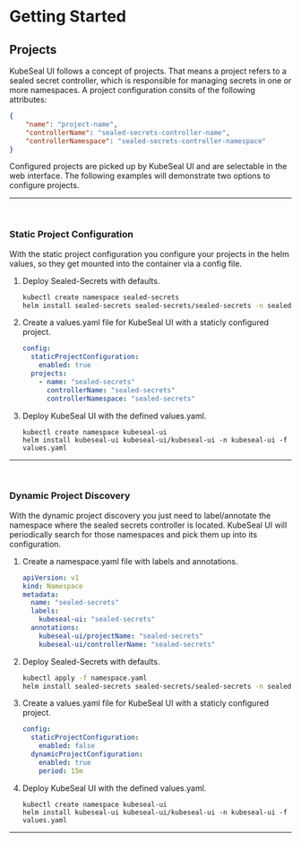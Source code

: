 # Getting Started

## Projects

KubeSeal UI follows a concept of projects. That means a project refers to a sealed secret controller, which is
responsible for managing secrets in one or more namespaces. A project configuration consits of the following attributes:

```json
{
    "name": "project-name",
    "controllerName": "sealed-secrets-controller-name",
    "controllerNamespace": "sealed-secrets-controller-namespace"
}
```

Configured projects are picked up by KubeSeal UI and are selectable in the web interface. The following examples will
demonstrate two options to configure projects.

---
<br />

### Static Project Configuration

With the static project configuration you configure your projects in the helm values, so they get mounted into the
container via a config file.

1. Deploy Sealed-Secrets with defaults.

    ```bash
    kubectl create namespace sealed-secrets
    helm install sealed-secrets sealed-secrets/sealed-secrets -n sealed-secrets
    ```

2. Create a values.yaml file for KubeSeal UI with a staticly configured project.

    ```yaml
    config:
      staticProjectConfiguration:
        enabled: true
      projects:
        - name: "sealed-secrets"
          controllerName: "sealed-secrets"
          controllerNamespace: "sealed-secrets"
    ```

3. Deploy KubeSeal UI with the defined values.yaml.

    ```shell
    kubectl create namespace kubeseal-ui
    helm install kubeseal-ui kubeseal-ui/kubeseal-ui -n kubeseal-ui -f values.yaml
    ```

---
<br />

### Dynamic Project Discovery

With the dynamic project discovery you just need to label/annotate the namespace where the sealed secrets controller is
located. KubeSeal UI will periodically search for those namespaces and pick them up into its configuration.

1. Create a namespace.yaml file with labels and annotations.

    ```yaml
    apiVersion: v1
    kind: Namespace
    metadata:
      name: "sealed-secrets"
      labels:
        kubeseal-ui: "sealed-secrets"
      annotations:
        kubeseal-ui/projectName: "sealed-secrets"
        kubeseal-ui/controllerName: "sealed-secrets"
    ```

2. Deploy Sealed-Secrets with defaults.

    ```bash
    kubectl apply -f namespace.yaml
    helm install sealed-secrets sealed-secrets/sealed-secrets -n sealed-secrets
    ```

3. Create a values.yaml file for KubeSeal UI with a staticly configured project.

    ```yaml
    config:
      staticProjectConfiguration:
        enabled: false
      dynamicProjectConfiguration:
        enabled: true
        period: 15m
    ```

4. Deploy KubeSeal UI with the defined values.yaml.

    ```shell
    kubectl create namespace kubeseal-ui
    helm install kubeseal-ui kubeseal-ui/kubeseal-ui -n kubeseal-ui -f values.yaml
    ```

---
<br />
